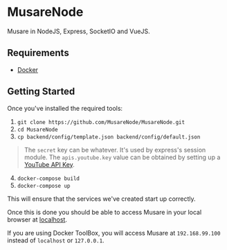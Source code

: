 # MusareNode
Musare in NodeJS, Express, SocketIO and VueJS.

## Requirements
 * [Docker](https://www.docker.com/)

## Getting Started
Once you've installed the required tools:

1. `git clone https://github.com/MusareNode/MusareNode.git`
2. `cd MusareNode`
3. `cp backend/config/template.json backend/config/default.json`

  > The `secret` key can be whatever. It's used by express's session module. The `apis.youtube.key` value can be obtained by setting up a [YouTube API Key](https://developers.google.com/youtube/v3/getting-started).

4. `docker-compose build`
5. `docker-compose up`

This will ensure that the services we've created start up correctly.

Once this is done you should be able to access Musare in your local browser at [localhost](http://localhost:8080/).

If you are using Docker ToolBox, you will access Musare at `192.168.99.100` instead of `localhost` or `127.0.0.1`.
